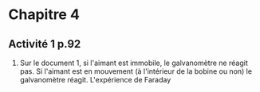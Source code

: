 
# Chapitre 4

## Activité 1 p.92

1. Sur le document 1, si l'aimant est immobile, le galvanomètre ne réagit pas. Si l'aimant est en mouvement (à l'intérieur de la bobine ou non) le galvanomètre réagit. L'expérience de Faraday
<!--stackedit_data:
eyJoaXN0b3J5IjpbLTE4NTIzMzgxNTcsMjI2NDc4MTUyXX0=
-->